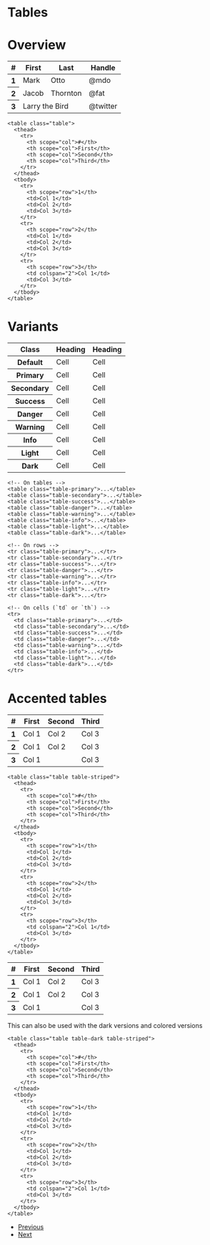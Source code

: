 <div style="display: none;"><link href="https://cdn.razorcss.xyz/css/razor-css-1.1.min.css" rel="stylesheet">
<script src="https://cdn.razorcss.xyz/js/bundle.min.js"></script>
<link href="https://cdn.razorcss.xyz/icons/style.css" rel="stylesheet"></div>

# Tables

# Overview

<table class="table">
  <thead>
    <tr>
      <th scope="col">#</th>
      <th scope="col">First</th>
      <th scope="col">Last</th>
      <th scope="col">Handle</th>
    </tr>
  </thead>
  <tbody>
    <tr>
      <th scope="row">1</th>
      <td>Mark</td>
      <td>Otto</td>
      <td>@mdo</td>
    </tr>
    <tr>
      <th scope="row">2</th>
      <td>Jacob</td>
      <td>Thornton</td>
      <td>@fat</td>
    </tr>
    <tr>
      <th scope="row">3</th>
      <td colspan="2">Larry the Bird</td>
      <td>@twitter</td>
    </tr>
  </tbody>
</table>

```
<table class="table">
  <thead>
    <tr>
      <th scope="col">#</th>
      <th scope="col">First</th>
      <th scope="col">Second</th>
      <th scope="col">Third</th>
    </tr>
  </thead>
  <tbody>
    <tr>
      <th scope="row">1</th>
      <td>Col 1</td>
      <td>Col 2</td>
      <td>Col 3</td>
    </tr>
    <tr>
      <th scope="row">2</th>
      <td>Col 1</td>
      <td>Col 2</td>
      <td>Col 3</td>
    </tr>
    <tr>
      <th scope="row">3</th>
      <td colspan="2">Col 1</td>
      <td>Col 3</td>
    </tr>
  </tbody>
</table>
```

# Variants

<table class="table">
    <thead>
      <tr>
        <th scope="col">Class</th>
        <th scope="col">Heading</th>
        <th scope="col">Heading</th>
      </tr>
    </thead>
    <tbody>
      <tr>
        <th scope="row">Default</th>
        <td>Cell</td>
        <td>Cell</td>
      </tr>
        <tr class="table-primary">
          <th scope="row">Primary</th>
          <td>Cell</td>
          <td>Cell</td>
        </tr>
        <tr class="table-secondary">
          <th scope="row">Secondary</th>
          <td>Cell</td>
          <td>Cell</td>
        </tr>
        <tr class="table-success">
          <th scope="row">Success</th>
          <td>Cell</td>
          <td>Cell</td>
        </tr>
        <tr class="table-danger">
          <th scope="row">Danger</th>
          <td>Cell</td>
          <td>Cell</td>
        </tr>
        <tr class="table-warning">
          <th scope="row">Warning</th>
          <td>Cell</td>
          <td>Cell</td>
        </tr>
        <tr class="table-info">
          <th scope="row">Info</th>
          <td>Cell</td>
          <td>Cell</td>
        </tr>
        <tr class="table-light">
          <th scope="row">Light</th>
          <td>Cell</td>
          <td>Cell</td>
        </tr>
        <tr class="table-dark">
          <th scope="row">Dark</th>
          <td>Cell</td>
          <td>Cell</td>
        </tr>
    </tbody>
  </table>

```
<!-- On tables -->
<table class="table-primary">...</table>
<table class="table-secondary">...</table>
<table class="table-success">...</table>
<table class="table-danger">...</table>
<table class="table-warning">...</table>
<table class="table-info">...</table>
<table class="table-light">...</table>
<table class="table-dark">...</table>

<!-- On rows -->
<tr class="table-primary">...</tr>
<tr class="table-secondary">...</tr>
<tr class="table-success">...</tr>
<tr class="table-danger">...</tr>
<tr class="table-warning">...</tr>
<tr class="table-info">...</tr>
<tr class="table-light">...</tr>
<tr class="table-dark">...</tr>

<!-- On cells (`td` or `th`) -->
<tr>
  <td class="table-primary">...</td>
  <td class="table-secondary">...</td>
  <td class="table-success">...</td>
  <td class="table-danger">...</td>
  <td class="table-warning">...</td>
  <td class="table-info">...</td>
  <td class="table-light">...</td>
  <td class="table-dark">...</td>
</tr>
```

# Accented tables

<table class="table table-striped">
  <thead>
    <tr>
      <th scope="col">#</th>
      <th scope="col">First</th>
      <th scope="col">Second</th>
      <th scope="col">Third</th>
    </tr>
  </thead>
  <tbody>
    <tr>
      <th scope="row">1</th>
      <td>Col 1</td>
      <td>Col 2</td>
      <td>Col 3</td>
    </tr>
    <tr>
      <th scope="row">2</th>
      <td>Col 1</td>
      <td>Col 2</td>
      <td>Col 3</td>
    </tr>
    <tr>
      <th scope="row">3</th>
      <td colspan="2">Col 1</td>
      <td>Col 3</td>
    </tr>
  </tbody>
</table>

```
<table class="table table-striped">
  <thead>
    <tr>
      <th scope="col">#</th>
      <th scope="col">First</th>
      <th scope="col">Second</th>
      <th scope="col">Third</th>
    </tr>
  </thead>
  <tbody>
    <tr>
      <th scope="row">1</th>
      <td>Col 1</td>
      <td>Col 2</td>
      <td>Col 3</td>
    </tr>
    <tr>
      <th scope="row">2</th>
      <td>Col 1</td>
      <td>Col 2</td>
      <td>Col 3</td>
    </tr>
    <tr>
      <th scope="row">3</th>
      <td colspan="2">Col 1</td>
      <td>Col 3</td>
    </tr>
  </tbody>
</table>
```

<table class="table table-dark table-striped">
  <thead>
    <tr>
      <th scope="col">#</th>
      <th scope="col">First</th>
      <th scope="col">Second</th>
      <th scope="col">Third</th>
    </tr>
  </thead>
  <tbody>
    <tr>
      <th scope="row">1</th>
      <td>Col 1</td>
      <td>Col 2</td>
      <td>Col 3</td>
    </tr>
    <tr>
      <th scope="row">2</th>
      <td>Col 1</td>
      <td>Col 2</td>
      <td>Col 3</td>
    </tr>
    <tr>
      <th scope="row">3</th>
      <td colspan="2">Col 1</td>
      <td>Col 3</td>
    </tr>
  </tbody>
</table>
This can also be used with the dark versions and colored versions

```
<table class="table table-dark table-striped">
  <thead>
    <tr>
      <th scope="col">#</th>
      <th scope="col">First</th>
      <th scope="col">Second</th>
      <th scope="col">Third</th>
    </tr>
  </thead>
  <tbody>
    <tr>
      <th scope="row">1</th>
      <td>Col 1</td>
      <td>Col 2</td>
      <td>Col 3</td>
    </tr>
    <tr>
      <th scope="row">2</th>
      <td>Col 1</td>
      <td>Col 2</td>
      <td>Col 3</td>
    </tr>
    <tr>
      <th scope="row">3</th>
      <td colspan="2">Col 1</td>
      <td>Col 3</td>
    </tr>
  </tbody>
</table>
```

<nav aria-label="Page navigation example">
  <ul class="pagination">
    <li class="page-item"><a class="page-link" href="/LISTS.md">Previous</a></li>
    <li class="page-item"><a class="page-link" href="/FORMS.md">Next</a></li>
  </ul>
</nav>